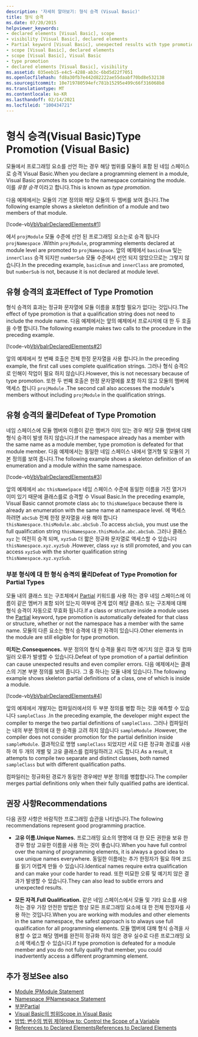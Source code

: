 ```yaml
---
description: '자세히 알아보기: 형식 승격 (Visual Basic)'
title: 형식 승격
ms.date: 07/20/2015
helpviewer_keywords:
- declared elements [Visual Basic], scope
- visibility [Visual Basic], declared elements
- Partial keyword [Visual Basic], unexpected results with type promotion
- scope [Visual Basic], declared elements
- scope [Visual Basic], Visual Basic
- type promotion
- declared elements [Visual Basic], visibility
ms.assetid: 035eeb15-e4c5-4288-ab3c-6bd5d22f7051
ms.openlocfilehash: fd8a30fb7e442d82222ae55daabf70bd8e532138
ms.sourcegitcommit: 10e719780594efc781b15295e499c66f316068b8
ms.translationtype: MT
ms.contentlocale: ko-KR
ms.lasthandoff: 02/14/2021
ms.locfileid: "100434721"
---
```

# <a name="type-promotion-visual-basic"></a><span data-ttu-id="eb62d-103">형식 승격(Visual Basic)</span><span class="sxs-lookup"><span data-stu-id="eb62d-103">Type Promotion (Visual Basic)</span></span>

<span data-ttu-id="eb62d-104">모듈에서 프로그래밍 요소를 선언 하는 경우 해당 범위를 모듈이 포함 된 네임 스페이스로 승격 Visual Basic.</span><span class="sxs-lookup"><span data-stu-id="eb62d-104">When you declare a programming element in a module, Visual Basic promotes its scope to the namespace containing the module.</span></span> <span data-ttu-id="eb62d-105">이를 *유형 승격* 이라고 합니다.</span><span class="sxs-lookup"><span data-stu-id="eb62d-105">This is known as *type promotion*.</span></span>  
  
 <span data-ttu-id="eb62d-106">다음 예제에서는 모듈의 기본 정의와 해당 모듈의 두 멤버를 보여 줍니다.</span><span class="sxs-lookup"><span data-stu-id="eb62d-106">The following example shows a skeleton definition of a module and two members of that module.</span></span>  
  
 [!code-vb[VbVbalrDeclaredElements#1](~/samples/snippets/visualbasic/VS_Snippets_VBCSharp/VbVbalrDeclaredElements/VB/Class1.vb#1)]  
  
 <span data-ttu-id="eb62d-107">에서 `projModule` 모듈 수준에 선언 된 프로그래밍 요소는로 승격 됩니다 `projNamespace` .</span><span class="sxs-lookup"><span data-stu-id="eb62d-107">Within `projModule`, programming elements declared at module level are promoted to `projNamespace`.</span></span> <span data-ttu-id="eb62d-108">앞의 예제에서 `basicEnum` 및는 `innerClass` 승격 되지만 `numberSub` 모듈 수준에서 선언 되지 않았으므로는 그렇지 않습니다.</span><span class="sxs-lookup"><span data-stu-id="eb62d-108">In the preceding example, `basicEnum` and `innerClass` are promoted, but `numberSub` is not, because it is not declared at module level.</span></span>  
  
## <a name="effect-of-type-promotion"></a><span data-ttu-id="eb62d-109">유형 승격의 효과</span><span class="sxs-lookup"><span data-stu-id="eb62d-109">Effect of Type Promotion</span></span>  

 <span data-ttu-id="eb62d-110">형식 승격의 효과는 정규화 문자열에 모듈 이름을 포함할 필요가 없다는 것입니다.</span><span class="sxs-lookup"><span data-stu-id="eb62d-110">The effect of type promotion is that a qualification string does not need to include the module name.</span></span> <span data-ttu-id="eb62d-111">다음 예제에서는 앞의 예제에서 프로시저에 대 한 두 호출을 수행 합니다.</span><span class="sxs-lookup"><span data-stu-id="eb62d-111">The following example makes two calls to the procedure in the preceding example.</span></span>  
  
 [!code-vb[VbVbalrDeclaredElements#2](~/samples/snippets/visualbasic/VS_Snippets_VBCSharp/VbVbalrDeclaredElements/VB/Class1.vb#2)]  
  
 <span data-ttu-id="eb62d-112">앞의 예제에서 첫 번째 호출은 전체 한정 문자열을 사용 합니다.</span><span class="sxs-lookup"><span data-stu-id="eb62d-112">In the preceding example, the first call uses complete qualification strings.</span></span> <span data-ttu-id="eb62d-113">그러나 형식 승격으로 인해이 작업이 필요 하지 않습니다.</span><span class="sxs-lookup"><span data-stu-id="eb62d-113">However, this is not necessary because of type promotion.</span></span> <span data-ttu-id="eb62d-114">또한 두 번째 호출은 한정 문자열에를 포함 하지 않고 모듈의 멤버에 액세스 합니다 `projModule` .</span><span class="sxs-lookup"><span data-stu-id="eb62d-114">The second call also accesses the module's members without including `projModule` in the qualification strings.</span></span>  
  
## <a name="defeat-of-type-promotion"></a><span data-ttu-id="eb62d-115">유형 승격의 물리</span><span class="sxs-lookup"><span data-stu-id="eb62d-115">Defeat of Type Promotion</span></span>  

 <span data-ttu-id="eb62d-116">네임 스페이스에 모듈 멤버와 이름이 같은 멤버가 이미 있는 경우 해당 모듈 멤버에 대해 형식 승격이 발생 하지 않습니다.</span><span class="sxs-lookup"><span data-stu-id="eb62d-116">If the namespace already has a member with the same name as a module member, type promotion is defeated for that module member.</span></span> <span data-ttu-id="eb62d-117">다음 예제에서는 동일한 네임 스페이스 내에서 열거형 및 모듈의 기본 정의를 보여 줍니다.</span><span class="sxs-lookup"><span data-stu-id="eb62d-117">The following example shows a skeleton definition of an enumeration and a module within the same namespace.</span></span>  
  
 [!code-vb[VbVbalrDeclaredElements#3](~/samples/snippets/visualbasic/VS_Snippets_VBCSharp/VbVbalrDeclaredElements/VB/Class1.vb#3)]  
  
 <span data-ttu-id="eb62d-118">앞의 예제에서 `abc` `thisNameSpace` 네임 스페이스 수준에 동일한 이름을 가진 열거가 이미 있기 때문에 클래스를로 승격할 수 Visual Basic.</span><span class="sxs-lookup"><span data-stu-id="eb62d-118">In the preceding example, Visual Basic cannot promote class `abc` to `thisNameSpace` because there is already an enumeration with the same name at namespace level.</span></span> <span data-ttu-id="eb62d-119">에 액세스 하려면 `abcSub` 전체 한정 문자열을 사용 해야 합니다 `thisNamespace.thisModule.abc.abcSub` .</span><span class="sxs-lookup"><span data-stu-id="eb62d-119">To access `abcSub`, you must use the full qualification string `thisNamespace.thisModule.abc.abcSub`.</span></span> <span data-ttu-id="eb62d-120">그러나 클래스 `xyz` 는 여전히 승격 되며, `xyzSub` 더 짧은 정규화 문자열로 액세스할 수 있습니다 `thisNamespace.xyz.xyzSub` .</span><span class="sxs-lookup"><span data-stu-id="eb62d-120">However, class `xyz` is still promoted, and you can access `xyzSub` with the shorter qualification string `thisNamespace.xyz.xyzSub`.</span></span>  
  
### <a name="defeat-of-type-promotion-for-partial-types"></a><span data-ttu-id="eb62d-121">부분 형식에 대 한 형식 승격의 물리</span><span class="sxs-lookup"><span data-stu-id="eb62d-121">Defeat of Type Promotion for Partial Types</span></span>  

 <span data-ttu-id="eb62d-122">모듈 내의 클래스 또는 구조체에서 [Partial](../../../language-reference/modifiers/partial.md) 키워드를 사용 하는 경우 네임 스페이스에 이름이 같은 멤버가 포함 되어 있는지 여부에 관계 없이 해당 클래스 또는 구조체에 대해 형식 승격이 자동으로 무효화 됩니다.</span><span class="sxs-lookup"><span data-stu-id="eb62d-122">If a class or structure inside a module uses the [Partial](../../../language-reference/modifiers/partial.md) keyword, type promotion is automatically defeated for that class or structure, whether or not the namespace has a member with the same name.</span></span> <span data-ttu-id="eb62d-123">모듈의 다른 요소는 형식 승격에 대 한 자격이 있습니다.</span><span class="sxs-lookup"><span data-stu-id="eb62d-123">Other elements in the module are still eligible for type promotion.</span></span>  
  
 <span data-ttu-id="eb62d-124">**미치는.**</span><span class="sxs-lookup"><span data-stu-id="eb62d-124">**Consequences.**</span></span> <span data-ttu-id="eb62d-125">부분 정의의 형식 승격을 물리 하면 예기치 않은 결과 및 컴파일러 오류가 발생할 수 있습니다.</span><span class="sxs-lookup"><span data-stu-id="eb62d-125">Defeat of type promotion of a partial definition can cause unexpected results and even compiler errors.</span></span> <span data-ttu-id="eb62d-126">다음 예제에서는 클래스의 기본 부분 정의를 보여 줍니다. 그 중 하나는 모듈 내에 있습니다.</span><span class="sxs-lookup"><span data-stu-id="eb62d-126">The following example shows skeleton partial definitions of a class, one of which is inside a module.</span></span>  
  
 [!code-vb[VbVbalrDeclaredElements#4](~/samples/snippets/visualbasic/VS_Snippets_VBCSharp/VbVbalrDeclaredElements/VB/Class1.vb#4)]  
  
 <span data-ttu-id="eb62d-127">앞의 예제에서 개발자는 컴파일러에서의 두 부분 정의를 병합 하는 것을 예측할 수 있습니다 `sampleClass` .</span><span class="sxs-lookup"><span data-stu-id="eb62d-127">In the preceding example, the developer might expect the compiler to merge the two partial definitions of `sampleClass`.</span></span> <span data-ttu-id="eb62d-128">그러나 컴파일러는 내의 부분 정의에 대 한 승격을 고려 하지 않습니다 `sampleModule` .</span><span class="sxs-lookup"><span data-stu-id="eb62d-128">However, the compiler does not consider promotion for the partial definition inside `sampleModule`.</span></span> <span data-ttu-id="eb62d-129">결과적으로 명명 `sampleClass` 되었지만 서로 다른 정규화 경로를 사용 하 여 두 개의 개별 및 고유 클래스를 컴파일하려고 시도 합니다.</span><span class="sxs-lookup"><span data-stu-id="eb62d-129">As a result, it attempts to compile two separate and distinct classes, both named `sampleClass` but with different qualification paths.</span></span>  
  
 <span data-ttu-id="eb62d-130">컴파일러는 정규화된 경로가 동일한 경우에만 부분 정의를 병합합니다.</span><span class="sxs-lookup"><span data-stu-id="eb62d-130">The compiler merges partial definitions only when their fully qualified paths are identical.</span></span>  
  
## <a name="recommendations"></a><span data-ttu-id="eb62d-131">권장 사항</span><span class="sxs-lookup"><span data-stu-id="eb62d-131">Recommendations</span></span>  

 <span data-ttu-id="eb62d-132">다음 권장 사항은 바람직한 프로그래밍 습관을 나타냅니다.</span><span class="sxs-lookup"><span data-stu-id="eb62d-132">The following recommendations represent good programming practice.</span></span>  
  
- <span data-ttu-id="eb62d-133">**고유 이름.**</span><span class="sxs-lookup"><span data-stu-id="eb62d-133">**Unique Names.**</span></span> <span data-ttu-id="eb62d-134">프로그래밍 요소의 명명에 대 한 모든 권한을 보유 한 경우 항상 고유한 이름을 사용 하는 것이 좋습니다.</span><span class="sxs-lookup"><span data-stu-id="eb62d-134">When you have full control over the naming of programming elements, it is always a good idea to use unique names everywhere.</span></span> <span data-ttu-id="eb62d-135">동일한 이름에는 추가 한정자가 필요 하며 코드를 읽기 어렵게 만들 수 있습니다.</span><span class="sxs-lookup"><span data-stu-id="eb62d-135">Identical names require extra qualification and can make your code harder to read.</span></span> <span data-ttu-id="eb62d-136">또한 미묘한 오류 및 예기치 않은 결과가 발생할 수 있습니다.</span><span class="sxs-lookup"><span data-stu-id="eb62d-136">They can also lead to subtle errors and unexpected results.</span></span>  
  
- <span data-ttu-id="eb62d-137">**모든 자격.**</span><span class="sxs-lookup"><span data-stu-id="eb62d-137">**Full Qualification.**</span></span> <span data-ttu-id="eb62d-138">같은 네임 스페이스에서 모듈 및 기타 요소를 사용 하는 경우 가장 안전한 방법은 항상 모든 프로그래밍 요소에 대 한 전체 한정자를 사용 하는 것입니다.</span><span class="sxs-lookup"><span data-stu-id="eb62d-138">When you are working with modules and other elements in the same namespace, the safest approach is to always use full qualification for all programming elements.</span></span> <span data-ttu-id="eb62d-139">모듈 멤버에 대해 형식 승격을 사용할 수 없고 해당 멤버를 완전히 정규화 하지 않은 경우 실수로 다른 프로그래밍 요소에 액세스할 수 있습니다.</span><span class="sxs-lookup"><span data-stu-id="eb62d-139">If type promotion is defeated for a module member and you do not fully qualify that member, you could inadvertently access a different programming element.</span></span>  
  
## <a name="see-also"></a><span data-ttu-id="eb62d-140">추가 정보</span><span class="sxs-lookup"><span data-stu-id="eb62d-140">See also</span></span>

- [<span data-ttu-id="eb62d-141">Module 문</span><span class="sxs-lookup"><span data-stu-id="eb62d-141">Module Statement</span></span>](../../../language-reference/statements/module-statement.md)
- [<span data-ttu-id="eb62d-142">Namespace 문</span><span class="sxs-lookup"><span data-stu-id="eb62d-142">Namespace Statement</span></span>](../../../language-reference/statements/namespace-statement.md)
- [<span data-ttu-id="eb62d-143">부분</span><span class="sxs-lookup"><span data-stu-id="eb62d-143">Partial</span></span>](../../../language-reference/modifiers/partial.md)
- [<span data-ttu-id="eb62d-144">Visual Basic의 범위</span><span class="sxs-lookup"><span data-stu-id="eb62d-144">Scope in Visual Basic</span></span>](scope.md)
- [<span data-ttu-id="eb62d-145">방법: 변수의 범위 제어</span><span class="sxs-lookup"><span data-stu-id="eb62d-145">How to: Control the Scope of a Variable</span></span>](how-to-control-the-scope-of-a-variable.md)
- [<span data-ttu-id="eb62d-146">References to Declared Elements</span><span class="sxs-lookup"><span data-stu-id="eb62d-146">References to Declared Elements</span></span>](references-to-declared-elements.md)

